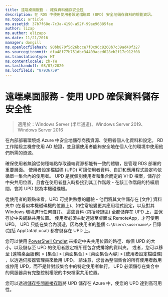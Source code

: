 ```yaml
---
title: 遠端桌面服務 - 確保資料儲存安全性
description: 在 RDS 中使用使用者設定檔磁碟 (UPD) 安全地儲存資料的規劃資訊。
ms.topic: article
ms.assetid: 37b7f68e-7c3a-4190-a52f-99ae96885fae
author: lizap
ms.author: elizapo
ms.date: 11/21/2016
manager: dongill
ms.openlocfilehash: 90bb870f5d26bcce7f0c96c8260b7c39ad40f327
ms.sourcegitcommit: dfa48f77b751dbc34409aced628eb2f17c912f08
ms.translationtype: HT
ms.contentlocale: zh-TW
ms.lasthandoff: 08/07/2020
ms.locfileid: "87936759"
---
```

# <a name="remote-desktop-services---secure-data-storage-with-upds"></a>遠端桌面服務 - 使用 UPD 確保資料儲存安全性

>適用於：Windows Server (半年通道)、Windows Server 2019、Windows Server 2016

在內部部署環境或 Azure 中安全地儲存商務資源、使用者個人化資料和設定。 RD 工作階段主機會使用 AD 驗證，並且讓使用者能夠安全地在個人化的環境中使用他們所需的資源。

確保使用者無論從何種端點存取遠端資源都能有一致的體驗，是管理 RDS 部署的重要層面。 使用者設定檔磁碟 (UPD) 可讓使用者資料、自訂和應用程式設定均依循單一集合內的使用者。 UPD 是就個別使用者和集合而定的 VHD 檔案，儲存於中央共用位置，且會在使用者登入時掛接到其工作階段 - 在該工作階段的持續期間，會將 UPD 視為本機磁碟機。

從使用者的觀點來看，UPD 可提供熟悉的體驗 - 他們將其文件儲存在 [文件] 資料夾中 (在看似本機磁碟機的位置上)、如往常般變更其應用程式設定，以及對其 Windows 環境進行任何自訂。 這些資料 (包括登錄區) 全都儲存在 UPD 上，並保存於中央網路共用位置。 使用者必須主動連線至桌面或 RemoteApp，才可使用 UPD。 UPD 只能在集合內漫遊，因為使用者的整個 `C:\Users\<username\>` 目錄 (包括 AppData\Local) 都會儲存在 UPD 上。

您可以使用 [PowerShell Cmdlet](/archive/blogs/mniehaus/windows-10-1607-keeping-apps-from-coming-back-when-deploying-the-feature-update) 來指定中央共用位置的路徑、每個 UPD 的大小，以及儲存至 UPD 的使用者設定檔所應包含或排除的資料夾。 或者，您可以移至 [遠端桌面服務]   > [集合]   > [桌面集合]   > [桌面集合內容]   > [使用者設定檔磁碟]  ，以透過伺服器管理員來啟用 UPD。 請注意，您會為整個集合的所有使用者啟用或停用 UPD，而不是針對該集合中的特定使用者執行。 UPD 必須儲存在集合中的伺服器具有完整控制權限的中央檔案共用位置。

您可以透過[儲存空間直接存取](rds-storage-spaces-direct-deployment.md)將 UPD 儲存在 Azure 中，使您的 UPD 達到高可用性。
